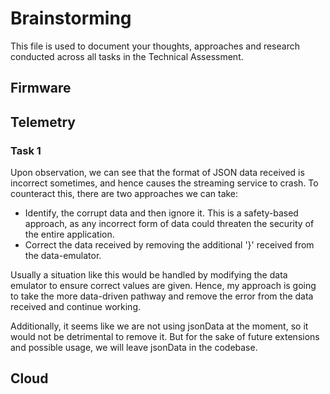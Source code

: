 # Brainstorming

This file is used to document your thoughts, approaches and research conducted across all tasks in the Technical Assessment.

## Firmware

## Telemetry

### Task 1

Upon observation, we can see that the format of JSON data received is incorrect sometimes, and hence causes the streaming service to crash. To counteract this, there are two approaches we can take:
- Identify, the corrupt data and then ignore it. This is a safety-based approach, as any incorrect form of data could threaten the security of the entire application.
- Correct the data received by removing the additional '}' received from the data-emulator.

Usually a situation like this would be handled by modifying the data emulator to ensure correct values are given. Hence, my approach is going to take the more data-driven pathway and remove the error from the data received and continue working.

Additionally, it seems like we are not using jsonData at the moment, so it would not be detrimental to remove it. But for the sake of future extensions and possible usage, we will leave jsonData in the codebase.

## Cloud